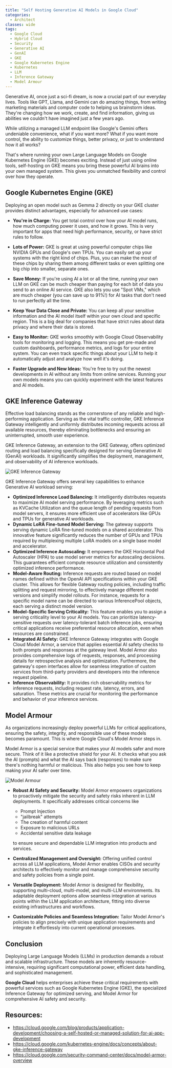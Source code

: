 ```yaml
---
title: "Self Hosting Generative AI Models in Google Cloud"
categories:
  - Architect
classes: wide
tags:
  - Google Cloud
  - Hybrid Cloud
  - Security
  - Generative AI
  - GenAI
  - GKE
  - Google Kubernetes Engine
  - Kubernetes
  - LLM
  - Inference Gateway
  - Model Armour 
---
```


Generative AI, once just a sci-fi dream, is now a crucial part of our everyday lives. Tools like GPT, Llama, and Gemini can do amazing things, from writing marketing materials and computer code to helping us brainstorm ideas. They're changing how we work, create, and find information, giving us abilities we couldn't have imagined just a few years ago.

While utilizing a managed LLM endpoint like Google's Gemini offers undeniable convenience, what if you want more? What if you want more control, the ability to customize things, better privacy, or just to understand how it all works?

That's where running your own Large Language Models on Google Kubernetes Engine (GKE) becomes exciting. Instead of just using online tools, self-hosting on GKE means you bring these powerful AI brains into your own managed system. This gives you unmatched flexibility and control over how they operate.

## Google Kubernetes Engine (GKE)

Deploying an open model such as Gemma 2 directly on your GKE cluster provides distinct advantages, especially for advanced use cases:

* **You're in Charge:** You get total control over how your AI model runs, how much computing power it uses, and how it grows. This is very important for apps that need high performance, security, or have strict rules to follow.

* **Lots of Power:** GKE is great at using powerful computer chips like NVIDIA GPUs and Google's own TPUs. You can easily set up your systems with the right kind of chips. Plus, you can make the most of these chips by sharing them among different tasks or even splitting one big chip into smaller, separate ones.

* **Save Money:** If you're using AI a lot or all the time, running your own LLM on GKE can be much cheaper than paying for each bit of data you send to an online AI service. GKE also lets you use "Spot VMs," which are much cheaper (you can save up to 91%!) for AI tasks that don't need to run perfectly all the time.

* **Keep Your Data Close and Private:** You can keep all your sensitive information and the AI model itself within your own cloud and specific region. This is a big deal for companies that have strict rules about data privacy and where their data is stored.

* **Easy to Monitor:** GKE works smoothly with Google Cloud Observability tools for monitoring and logging. This means you get pre-made and custom dashboards, performance metrics, and logs for your entire system. You can even track specific things about your LLM to help it automatically adjust and analyze how well it's doing.

* **Faster Upgrade and New Ideas:** You're free to try out the newest developments in AI without any limits from online services. Running your own models means you can quickly experiment with the latest features and AI models.

## GKE Inference Gateway

Effective load balancing stands as the cornerstone of any reliable and high-performing application. Serving as the vital traffic controller, GKE Inference Gateway intelligently and uniformly distributes incoming requests across all available resources, thereby eliminating bottlenecks and ensuring an uninterrupted, smooth user experience.

GKE Inference Gateway, an extension to the GKE Gateway, offers optimized routing and load balancing specifically designed for serving Generative AI (GenAI) workloads. It significantly simplifies the deployment, management, and observability of AI inference workloads.

![GKE Inference Gateway](https://cloud.google.com/static/kubernetes-engine/images/request-flow.png)

GKE Inference Gateway offers several key capabilities to enhance Generative AI workload serving:

* **Optimized Inference Load Balancing:** It intelligently distributes requests to maximize AI model serving performance. By leveraging metrics such as KVCache Utilization and the queue length of pending requests from model servers, it ensures more efficient use of accelerators like GPUs and TPUs for generative AI workloads.
* **Dynamic LoRA Fine-tuned Model Serving:** The gateway supports serving dynamic LoRA fine-tuned models on a shared accelerator. This innovative feature significantly reduces the number of GPUs and TPUs required by multiplexing multiple LoRA models on a single base model and accelerator.
* **Optimized Inference Autoscaling:** It empowers the GKE Horizontal Pod Autoscaler (HPA) to use model server metrics for autoscaling decisions. This guarantees efficient compute resource utilization and consistently optimized inference performance.
* **Model-Aware Routing:** Inference requests are routed based on model names defined within the OpenAI API specifications within your GKE cluster. This allows for flexible Gateway routing policies, including traffic splitting and request mirroring, to effectively manage different model versions and simplify model rollouts. For instance, requests for a specific model name can be directed to various InferencePool objects, each serving a distinct model version.
* **Model-Specific Serving Criticality:** This feature enables you to assign a serving criticality level to your AI models. You can prioritize latency-sensitive requests over latency-tolerant batch inference jobs, ensuring critical applications receive preferential resource allocation, even when resources are constrained.
* **Integrated AI Safety:** GKE Inference Gateway integrates with Google Cloud Model Armor, a service that applies essential AI safety checks to both prompts and responses at the gateway level. Model Armor also provides comprehensive logs of requests, responses, and processing details for retrospective analysis and optimization. Furthermore, the gateway's open interfaces allow for seamless integration of custom services from third-party providers and developers into the inference request pipeline.
* **Inference Observability:** It provides rich observability metrics for inference requests, including request rate, latency, errors, and saturation. These metrics are crucial for monitoring the performance and behavior of your inference services.

## Model Armour

As organizations increasingly deploy powerful LLMs for critical applications, ensuring the safety, integrity, and responsible use of these models becomes paramount. This is where Google Cloud's Model Armor steps in. 

Model Armor is a special service that makes your AI models safer and more secure. Think of it like a protective shield for your AI. It checks what you ask the AI (prompts) and what the AI says back (responses) to make sure there's nothing harmful or malicious. This also helps you see how to keep making your AI safer over time.

![Model Armour](https://cloud.google.com/static/security-command-center/images/model-armor-architecture.svg)

* **Robust AI Safety and Security:** Model Armor empowers organizations to proactively mitigate the security and safety risks inherent in LLM deployments. It specifically addresses critical concerns like
  * Prompt Injection
  * "jailbreak" attempts
  * The creation of harmful content
  * Exposure to malicious URLs 
  * Accidental sensitive data leakage

  to ensure secure and dependable LLM integration into products and services.
* **Centralized Management and Oversight:** Offering unified control across all LLM applications, Model Armor enables CISOs and security architects to effectively monitor and manage comprehensive security and safety policies from a single point.
* **Versatile Deployment:** Model Armor is designed for flexibility, supporting multi-cloud, multi-model, and multi-LLM environments. Its adaptable deployment options allow seamless integration at various points within the LLM application architecture, fitting into diverse existing infrastructures and workflows.
* **Customizable Policies and Seamless Integration:** Tailor Model Armor's policies to align precisely with unique application requirements and integrate it effortlessly into current operational processes.

## Conclusion

Deploying Large Language Models (LLMs) in production demands a robust and scalable infrastructure. These models are inherently resource-intensive, requiring significant computational power, efficient data handling, and sophisticated management. 

**Google Cloud** helps enterprises achieve these critical requirements with powerful services such as Google Kubernetes Engine (GKE), the specialized Inference Gateway for optimized serving, and Model Armor for comprehensive AI safety and security.

## Resources:

* https://cloud.google.com/blog/products/application-development/choosing-a-self-hosted-or-managed-solution-for-ai-app-development
* https://cloud.google.com/kubernetes-engine/docs/concepts/about-gke-inference-gateway
* https://cloud.google.com/security-command-center/docs/model-armor-overview
